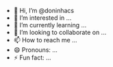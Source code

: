 - 👋 Hi, I’m @doninhacs
- 👀 I’m interested in ...
- 🌱 I’m currently learning ...
- 💞️ I’m looking to collaborate on ...
- 📫 How to reach me ...
- 😄 Pronouns: ...
- ⚡ Fun fact: ...

<!---
doninhacs/doninhacs is a ✨ special ✨ repository because its `README.md` (this file) appears on your GitHub profile.
You can click the Preview link to take a look at your changes.
--->
